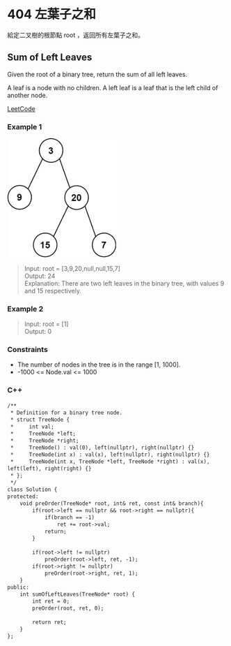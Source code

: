# 404 左葉子之和

給定二叉樹的根節點 root ，返回所有左葉子之和。

##  Sum of Left Leaves

Given the root of a binary tree, return the sum of all left leaves.

A leaf is a node with no children. A left leaf is a leaf that is the left child of another node.

[LeetCode](https://leetcode.cn/problems/sum-of-left-leaves/)

### Example 1

<img src="img/404.jpg" width = "250"/>

> Input: root = [3,9,20,null,null,15,7]  
Output: 24  
Explanation: There are two left leaves in the binary tree, with values 9 and 15 respectively.  

### Example 2

> Input: root = [1]  
Output: 0  


### Constraints

* The number of nodes in the tree is in the range [1, 1000].
* -1000 <= Node.val <= 1000


### C++ 

```
/**
 * Definition for a binary tree node.
 * struct TreeNode {
 *     int val;
 *     TreeNode *left;
 *     TreeNode *right;
 *     TreeNode() : val(0), left(nullptr), right(nullptr) {}
 *     TreeNode(int x) : val(x), left(nullptr), right(nullptr) {}
 *     TreeNode(int x, TreeNode *left, TreeNode *right) : val(x), left(left), right(right) {}
 * };
 */
class Solution {
protected:
    void preOrder(TreeNode* root, int& ret, const int& branch){
        if(root->left == nullptr && root->right == nullptr){
            if(branch == -1)
                ret += root->val;
            return;
        }
        
        if(root->left != nullptr)
            preOrder(root->left, ret, -1);
        if(root->right != nullptr)
            preOrder(root->right, ret, 1);
    }
public:
    int sumOfLeftLeaves(TreeNode* root) {
        int ret = 0;
        preOrder(root, ret, 0);

        return ret;
    }
};
```